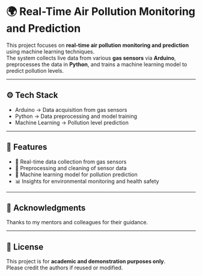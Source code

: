 # 🌍 Real-Time Air Pollution Monitoring and Prediction

This project focuses on **real-time air pollution monitoring and prediction** using machine learning techniques.  
The system collects live data from various **gas sensors** via **Arduino**, preprocesses the data in **Python**, and trains a machine learning model to predict pollution levels.  

---

## ⚙️ Tech Stack
- Arduino → Data acquisition from gas sensors  
- Python → Data preprocessing and model training  
- Machine Learning → Pollution level prediction  

---

## 📌 Features
- 📡 Real-time data collection from gas sensors  
- 🧹 Preprocessing and cleaning of sensor data  
- 🤖 Machine learning model for pollution prediction  
- 📊 Insights for environmental monitoring and health safety  

---

## 🙏 Acknowledgments
Thanks to my mentors and colleagues for their guidance.  

---

## 📄 License
This project is for **academic and demonstration purposes only**.  
Please credit the authors if reused or modified.  
